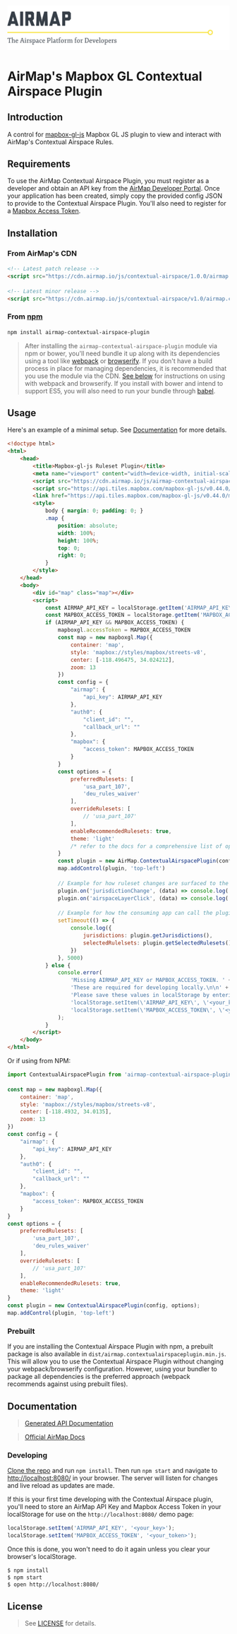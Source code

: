![AirMap: The Airspace Platform for Developers](examples/header.png)

# AirMap's Mapbox GL Contextual Airspace Plugin

## Introduction

A control for [mapbox-gl-js](https://github.com/mapbox/mapbox-gl-js) Mapbox GL JS plugin to view
and interact with AirMap's Contextual Airspace Rules.

## Requirements

To use the AirMap Contextual Airspace Plugin, you must register as a developer and obtain an API key from the [AirMap Developer Portal](https://dashboard.airmap.io/developer).
Once your application has been created, simply copy the provided config JSON to provide to the Contextual Airspace Plugin.
You'll also need to register for a [Mapbox Access Token](https://www.mapbox.com/help/create-api-access-token/).

## Installation

### From AirMap's CDN

```html
<!-- Latest patch release -->
<script src="https://cdn.airmap.io/js/contextual-airspace/1.0.0/airmap.contextual-airspace-plugin.min.js"></script>

<!-- Latest minor release -->
<script src="https://cdn.airmap.io/js/contextual-airspace/v1.0/airmap.contextual-airspace-plugin.min.js"></script>
```

### From [npm](https://npmjs.org)

```sh
npm install airmap-contextual-airspace-plugin
```

> After installing the `airmap-contextual-airspace-plugin` module via npm or bower, you'll need bundle it up along with its dependencies
using a tool like [webpack](https://webpack.github.io/) or [browserify](https://browserify.org). If you don't have a
build process in place for managing dependencies, it is recommended that you use the module via the CDN.
[See below](#with-webpack) for instructions on using with webpack and browserify. If you install with bower and intend
to support ES5, you will also need to run your bundle through [babel](https://babeljs.io/).

## Usage

Here's an example of a minimal setup. See [Documentation](#documentation) for more details.

```html
<!doctype html>
<html>
    <head>
        <title>Mapbox-gl-js Ruleset Plugin</title>
        <meta name="viewport" content="width=device-width, initial-scale=1.0, maximum-scale=1.0, user-scalable=no" />
        <script src="https://cdn.airmap.io/js/airmap-contextual-airspace-plugin/v1.0/airmap.contextual-airspace-plugin.min.js" async=false defer=false></script>       
        <script src="https://api.tiles.mapbox.com/mapbox-gl-js/v0.44.0/mapbox-gl.js"></script>
        <link href="https://api.tiles.mapbox.com/mapbox-gl-js/v0.44.0/mapbox-gl.css" rel="stylesheet" />
        <style>
            body { margin: 0; padding: 0; }
            .map {
                position: absolute;
                width: 100%;
                height: 100%;
                top: 0;
                right: 0;
            }
        </style>
    </head>
    <body>
        <div id="map" class="map"></div>
        <script>
            const AIRMAP_API_KEY = localStorage.getItem('AIRMAP_API_KEY')
            const MAPBOX_ACCESS_TOKEN = localStorage.getItem('MAPBOX_ACCESS_TOKEN')
            if (AIRMAP_API_KEY && MAPBOX_ACCESS_TOKEN) {
                mapboxgl.accessToken = MAPBOX_ACCESS_TOKEN
                const map = new mapboxgl.Map({
                    container: 'map',
                    style: 'mapbox://styles/mapbox/streets-v8',
                    center: [-118.496475, 34.024212],
                    zoom: 13
                })
                const config = {
                    "airmap": {
                        "api_key": AIRMAP_API_KEY
                    },
                    "auth0": {
                        "client_id": "",
                        "callback_url": ""
                    },
                    "mapbox": {
                        "access_token": MAPBOX_ACCESS_TOKEN
                    }
                }
                const options = {
                    preferredRulesets: [
                        'usa_part_107',
                        'deu_rules_waiver'
                    ],
                    overrideRulesets: [
                        // 'usa_part_107'
                    ],
                    enableRecommendedRulesets: true,
                    theme: 'light'
                    /* refer to the docs for a comprehensive list of options */
                }
                const plugin = new AirMap.ContextualAirspacePlugin(config, options);
                map.addControl(plugin, 'top-left')

                // Example for how ruleset changes are surfaced to the consuming application.
                plugin.on('jurisdictionChange', (data) => console.log('jurisdictionChange', data))
                plugin.on('airspaceLayerClick', (data) => console.log('airspaceLayerClick', data))
                
                // Example for how the consuming app can call the plugin for jurisdictions or selected rulesets.
                setTimeout(() => {
                    console.log({
                        jurisdictions: plugin.getJurisdictions(),
                        selectedRulelsets: plugin.getSelectedRulesets()
                    })
                }, 5000)
            } else {
                console.error(
                    'Missing AIRMAP_API_KEY or MAPBOX_ACCESS_TOKEN. ' +
                    'These are required for developing locally.\n\n' +
                    'Please save these values in localStorage by entering the following in your browser console:\n\n' +
                    'localStorage.setItem(\'AIRMAP_API_KEY\', \'<your_key>\');\n' +
                    'localStorage.setItem(\'MAPBOX_ACCESS_TOKEN\', \'<your_token>\');\n\n'
                );
            }
        </script>
    </body>
</html>
```

Or if using from NPM:

```javascript
import ContextualAirspacePlugin from 'airmap-contextual-airspace-plugin'

const map = new mapboxgl.Map({
    container: 'map',
    style: 'mapbox://styles/mapbox/streets-v8',
    center: [-118.4932, 34.0135],
    zoom: 13
})
const config = {
    "airmap": {
        "api_key": AIRMAP_API_KEY
    },
    "auth0": {
        "client_id": "",
        "callback_url": ""
    },
    "mapbox": {
        "access_token": MAPBOX_ACCESS_TOKEN
    }
}
const options = {
    preferredRulesets: [
        'usa_part_107',
        'deu_rules_waiver'
    ],
    overrideRulesets: [
        // 'usa_part_107'
    ],
    enableRecommendedRulesets: true,
    theme: 'light'
}
const plugin = new ContextualAirspacePlugin(config, options);
map.addControl(plugin, 'top-left')
```

### Prebuilt

If you are installing the Contextual Airspace Plugin with npm, a prebuilt package is also available in `dist/airmap.contextualairspaceplugin.min.js`. This will
allow you to use the Contextual Airspace Plugin without changing your webpack/browserify configuration. However, using your bundler to package
all dependencies is the preferred approach (webpack recommends against using prebuilt files).

## Documentation

> [Generated API Documentation](API.md)

> [Official AirMap Docs](https://developers.airmap.com/docs/js-getting-started)

### Developing

[Clone the repo](https://github.com/airmap/js-contextual-airspace-plugin) and run `npm install`. Then run `npm start` and navigate to
[http://localhost:8080/](http://localhost:8080/) in your browser. The server will
listen for changes and live reload as updates are made.

If this is your first time developing with the Contextual Airspace plugin, you'll need to store an AirMap API Key and Mapbox Access Token
in your localStorage for use on the `http://localhost:8080/` demo page:

```javascript
localStorage.setItem('AIRMAP_API_KEY', '<your_key>');
localStorage.setItem('MAPBOX_ACCESS_TOKEN', '<your_token>');
```

Once this is done, you won't need to do it again unless you clear your browser's localStorage.

```
$ npm install
$ npm start
$ open http://localhost:8080/
```

## License

> See [LICENSE](LICENSE.md) for details.

